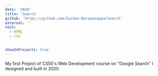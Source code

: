```yaml
---
date: '2020'
title: 'Search'
github: 'https://github.com/Sushma-Narayanappa/Search'
external: ''
tech:
  - HTML
  - CSS
  
  
showInProjects: true
---
```


My first Project of CS50's Web Development course on "Google Search" I designed and built in 2020. 
